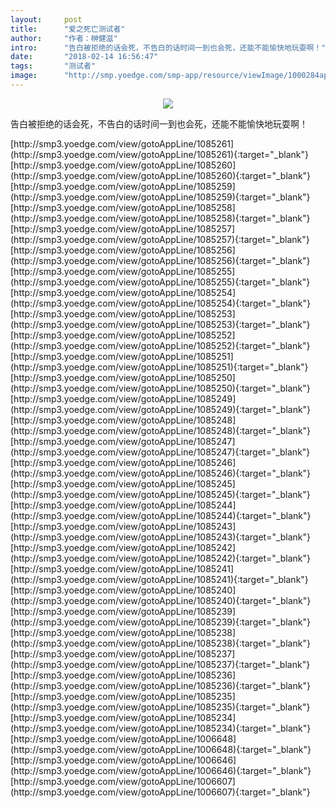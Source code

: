 ```yaml
---
layout:     post
title:      "爱之死亡测试者"
author:     "作者：榊健滋"
intro:      "告白被拒绝的话会死，不告白的话时间一到也会死，还能不能愉快地玩耍啊！"
date:       "2018-02-14 16:56:47"
tags:       "测试者"
image:      "http://smp.yoedge.com/smp-app/resource/viewImage/1000284appline.png"
---
```

<div style="text-align: center">
<p><img src="http://smp.yoedge.com/smp-app/resource/viewImage/1000284appline.png"/></p>
</div>
<p class="post-meta">
<span>告白被拒绝的话会死，不告白的话时间一到也会死，还能不能愉快地玩耍啊！</span>
</p>
[http://smp3.yoedge.com/view/gotoAppLine/1085261](http://smp3.yoedge.com/view/gotoAppLine/1085261){:target="_blank"}
[http://smp3.yoedge.com/view/gotoAppLine/1085260](http://smp3.yoedge.com/view/gotoAppLine/1085260){:target="_blank"}
[http://smp3.yoedge.com/view/gotoAppLine/1085259](http://smp3.yoedge.com/view/gotoAppLine/1085259){:target="_blank"}
[http://smp3.yoedge.com/view/gotoAppLine/1085258](http://smp3.yoedge.com/view/gotoAppLine/1085258){:target="_blank"}
[http://smp3.yoedge.com/view/gotoAppLine/1085257](http://smp3.yoedge.com/view/gotoAppLine/1085257){:target="_blank"}
[http://smp3.yoedge.com/view/gotoAppLine/1085256](http://smp3.yoedge.com/view/gotoAppLine/1085256){:target="_blank"}
[http://smp3.yoedge.com/view/gotoAppLine/1085255](http://smp3.yoedge.com/view/gotoAppLine/1085255){:target="_blank"}
[http://smp3.yoedge.com/view/gotoAppLine/1085254](http://smp3.yoedge.com/view/gotoAppLine/1085254){:target="_blank"}
[http://smp3.yoedge.com/view/gotoAppLine/1085253](http://smp3.yoedge.com/view/gotoAppLine/1085253){:target="_blank"}
[http://smp3.yoedge.com/view/gotoAppLine/1085252](http://smp3.yoedge.com/view/gotoAppLine/1085252){:target="_blank"}
[http://smp3.yoedge.com/view/gotoAppLine/1085251](http://smp3.yoedge.com/view/gotoAppLine/1085251){:target="_blank"}
[http://smp3.yoedge.com/view/gotoAppLine/1085250](http://smp3.yoedge.com/view/gotoAppLine/1085250){:target="_blank"}
[http://smp3.yoedge.com/view/gotoAppLine/1085249](http://smp3.yoedge.com/view/gotoAppLine/1085249){:target="_blank"}
[http://smp3.yoedge.com/view/gotoAppLine/1085248](http://smp3.yoedge.com/view/gotoAppLine/1085248){:target="_blank"}
[http://smp3.yoedge.com/view/gotoAppLine/1085247](http://smp3.yoedge.com/view/gotoAppLine/1085247){:target="_blank"}
[http://smp3.yoedge.com/view/gotoAppLine/1085246](http://smp3.yoedge.com/view/gotoAppLine/1085246){:target="_blank"}
[http://smp3.yoedge.com/view/gotoAppLine/1085245](http://smp3.yoedge.com/view/gotoAppLine/1085245){:target="_blank"}
[http://smp3.yoedge.com/view/gotoAppLine/1085244](http://smp3.yoedge.com/view/gotoAppLine/1085244){:target="_blank"}
[http://smp3.yoedge.com/view/gotoAppLine/1085243](http://smp3.yoedge.com/view/gotoAppLine/1085243){:target="_blank"}
[http://smp3.yoedge.com/view/gotoAppLine/1085242](http://smp3.yoedge.com/view/gotoAppLine/1085242){:target="_blank"}
[http://smp3.yoedge.com/view/gotoAppLine/1085241](http://smp3.yoedge.com/view/gotoAppLine/1085241){:target="_blank"}
[http://smp3.yoedge.com/view/gotoAppLine/1085240](http://smp3.yoedge.com/view/gotoAppLine/1085240){:target="_blank"}
[http://smp3.yoedge.com/view/gotoAppLine/1085239](http://smp3.yoedge.com/view/gotoAppLine/1085239){:target="_blank"}
[http://smp3.yoedge.com/view/gotoAppLine/1085238](http://smp3.yoedge.com/view/gotoAppLine/1085238){:target="_blank"}
[http://smp3.yoedge.com/view/gotoAppLine/1085237](http://smp3.yoedge.com/view/gotoAppLine/1085237){:target="_blank"}
[http://smp3.yoedge.com/view/gotoAppLine/1085236](http://smp3.yoedge.com/view/gotoAppLine/1085236){:target="_blank"}
[http://smp3.yoedge.com/view/gotoAppLine/1085235](http://smp3.yoedge.com/view/gotoAppLine/1085235){:target="_blank"}
[http://smp3.yoedge.com/view/gotoAppLine/1085234](http://smp3.yoedge.com/view/gotoAppLine/1085234){:target="_blank"}
[http://smp3.yoedge.com/view/gotoAppLine/1006648](http://smp3.yoedge.com/view/gotoAppLine/1006648){:target="_blank"}
[http://smp3.yoedge.com/view/gotoAppLine/1006646](http://smp3.yoedge.com/view/gotoAppLine/1006646){:target="_blank"}
[http://smp3.yoedge.com/view/gotoAppLine/1006607](http://smp3.yoedge.com/view/gotoAppLine/1006607){:target="_blank"}


